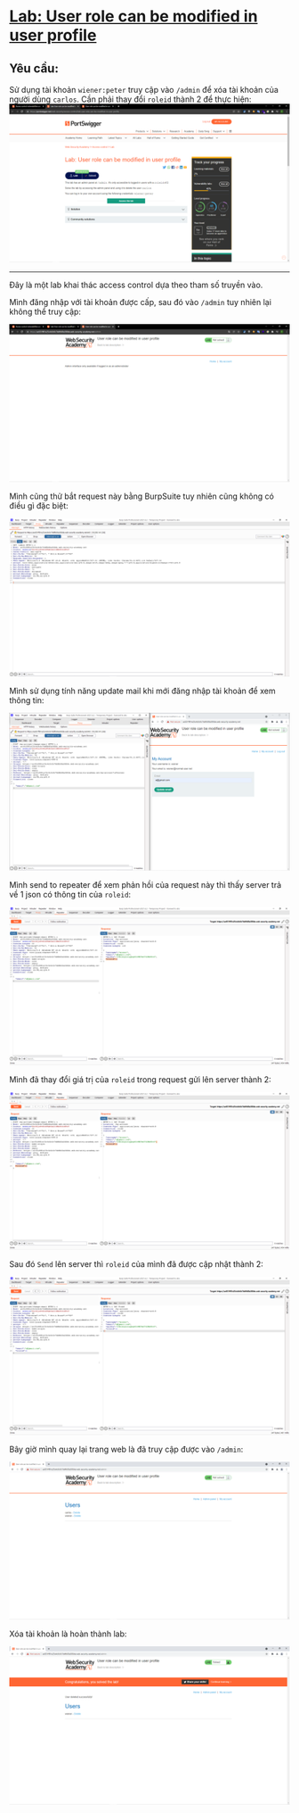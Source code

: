 # [Lab: User role can be modified in user profile](https://portswigger.net/web-security/access-control/lab-user-role-can-be-modified-in-user-profile)

## Yêu cầu:

Sử dụng tài khoản `wiener:peter` truy cập vào `/admin` để xóa tài khoản của người dùng `carlos`. Cần phải thay đổi `roleid` thành 2 để thực hiện:
![](1.png)

---

Đây là một lab khai thác access control dựa theo tham số truyền vào.

Mình đăng nhập với tài khoản được cấp, sau đó vào `/admin` tuy nhiên lại không thể truy cập:

![](2.png)

Mình cũng thử bắt request này bằng BurpSuite tuy nhiên cũng không có điều gì đặc biệt:

![](3.png)

Mình sử dụng tính năng update mail khi mới đăng nhập tài khoản để xem thông tin:

![](4.png)

Mình send to repeater để xem phản hồi của request này thì thấy server trả về 1 json có thông tin của `roleid`:

![](5.png)

Mình đã thay đổi giá trị của `roleid` trong request gửi lên server thành 2:

![](6.png)

Sau đó `Send` lên server thì `roleid` của mình đã được cập nhật thành 2:

![](7.png)

Bây giờ mình quay lại trang web là đã truy cập được vào `/admin`:

![](8.png)

Xóa tài khoản là hoàn thành lab:

![](9.png)
